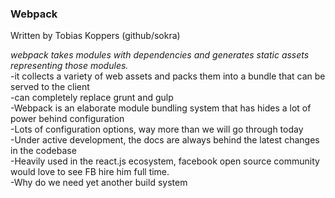 <section>
    <h3>Webpack</h3>
    <p>Written by Tobias Koppers (github/sokra)</p>
    <span class="fragment fade-in">
        <i>webpack takes modules with dependencies and generates static assets representing those modules.</i>
    </span>
    <aside class="notes">
        -it collects a variety of web assets and packs them into a bundle that can be served to the client</br>
        -can completely replace grunt and gulp</br>
        -Webpack is an elaborate module bundling system that has hides a lot of power behind configuration</br>
        -Lots of configuration options, way more than we will go through today</br>
        -Under active development, the docs are always behind the latest changes in the codebase</br>
        -Heavily used in the react.js ecosystem, facebook open source community would love to see FB hire him full time.</br>
        -Why do we need yet another build system</br>
    </aside>
</section>



